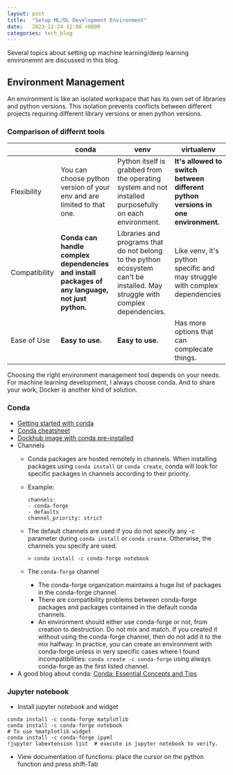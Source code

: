 ```yaml
---
layout: post
title:  "Setup ML/DL Development Environment"
date:   2023-12-24 12:08 +0800
categories: tech_blog
---
```


Several topics about setting up machine learning/deep learning environemnt are discussed in this blog.

## Environment Management
An environment is like an isolated workspace that has its own set of libraries and python versions. This isolation prevents conflicts between different projects requiring different library versions or enen python versions.

### Comparison of differnt tools

|       | conda | venv | virtualenv |
| ----- | ----- | ---- | ----- |
| Flexibility | You can choose python version of your env and are limited to that one. | Python itself is grabbed from the operating system and not installed purposefully on each environment. | **It's allowed to switch between different python versions in one environment.**|
| Compatibility | **Conda can handle complex dependencies and install packages of any language, not just python.** | Libraries and programs that do not belong to the python ecosystem can't be installed. May struggle with complex dependencies. | Like venv, it's python specific and may struggle with complex dependencies | 
| Ease of Use | **Easy to use.** | **Easy to use.** | Has more options that can complecate things. |

Choosing the right environment management tool depends on your needs. For machine learning development, I always choose conda. And to share your work, Docker is another kind of solution.

### Conda
- [Getting started with conda](https://conda.io/projects/conda/en/latest/user-guide/getting-started.html)  
- [Conda cheatsheet](https://conda.io/projects/conda/en/latest/_downloads/843d9e0198f2a193a3484886fa28163c/conda-cheatsheet.pdf)
- [Dockhub image with conda pre-installed](https://hub.docker.com/r/continuumio/miniconda3)
- Channels
    - Conda packages are hosted remotely in channels. When installing packages using ```conda install``` or ```conda create```, conda will look for specific packages in channels according to their priority.
    - Example:
        ```
        channels:
        - conda-forge
        - defaults
        channel_priority: strict
        ```
    - The default channels are used if you do not specify any -c parameter during ```conda install``` or ```conda create```. Otherwise, the channels you specify are used. 

        ```
        > conda install -c conda-forge notebook
        ```

    - The ```conda-forge``` channel
        - The conda-forge organization maintains a huge list of packages in the conda-forge channel.
        - There are compatibility problems between conda-forge packages and packages contained in the default conda channels. 
        - An environment should either use conda-forge or not, from creation to destruction. Do not mix and match. If you created it without using the conda-forge channel, then do not add it to the mix halfway. In practice, you can create an environment with conda-forge unless in very specific cases where I found incompatibilities: ```conda create -c conda-forge``` using always conda-forge as the first listed channel.
- A good blog about conda: [Conda: Essential Concepts and Tips](https://towardsdatascience.com/conda-essential-concepts-and-tricks-e478ed53b5b#42cb)

### Jupyter notebook
- Install jupyter notebook and widget
```
conda install -c conda-forge matplotlib
conda install -c conda-forge notebook
# To use %matplotlib widget
conda install -c conda-forge ipyml
!jupyter labextension list  # execute in jupyter notebook to verify.
```
- View documentation of functions: place the cursor on the python function and press shift-Tab